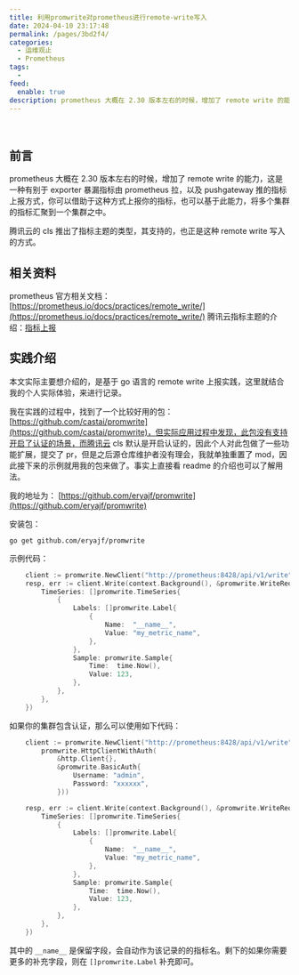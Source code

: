 ```yaml
---
title: 利用promwrite对prometheus进行remote-write写入
date: 2024-04-10 23:17:48
permalink: /pages/3bd2f4/
categories:
  - 运维观止
  - Prometheus
tags:
  -
feed:
  enable: true
description: prometheus 大概在 2.30 版本左右的时候，增加了 remote write 的能力，这是一种有别于 exporter 暴漏指标由 prometheus 拉，以及 pushgateway 推的指标上报方式，你可以借助于这种方式上报你的指标，也可以基于此能力，将多个集群的指标汇聚到一个集群之中。腾讯云的 cls 推出了指标主题的类型，其支持的，也正是这种 remote write 写入的方式。
---
```


<br><ArticleTopAd></ArticleTopAd>



## 前言

prometheus 大概在 2.30 版本左右的时候，增加了 remote write 的能力，这是一种有别于 exporter 暴漏指标由 prometheus 拉，以及 pushgateway 推的指标上报方式，你可以借助于这种方式上报你的指标，也可以基于此能力，将多个集群的指标汇聚到一个集群之中。

腾讯云的 cls 推出了指标主题的类型，其支持的，也正是这种 remote write 写入的方式。

## 相关资料

prometheus 官方相关文档： [https://prometheus.io/docs/practices/remote_write/](https://prometheus.io/docs/practices/remote_write/)
腾讯云指标主题的介绍：[指标上报](https://cloud.tencent.com/document/product/614/90331)

## 实践介绍

本文实际主要想介绍的，是基于 go 语言的 remote write 上报实践，这里就结合我的个人实际体验，来进行记录。

我在实践的过程中，找到了一个比较好用的包： [https://github.com/castai/promwrite](https://github.com/castai/promwrite)，但实际应用过程中发现，此包没有支持开启了认证的场景，而腾讯云 cls 默认是开启认证的，因此个人对此包做了一些功能扩展，提交了 pr，但是之后源仓库维护者没有理会，我就单独重置了 mod，因此接下来的示例就用我的包来做了。事实上直接看 readme 的介绍也可以了解用法。

我的地址为： [https://github.com/eryajf/promwrite](https://github.com/eryajf/promwrite)

安装包：

```
go get github.com/eryajf/promwrite
```

示例代码：

```go
	client := promwrite.NewClient("http://prometheus:8428/api/v1/write")
	resp, err := client.Write(context.Background(), &promwrite.WriteRequest{
		TimeSeries: []promwrite.TimeSeries{
			{
				Labels: []promwrite.Label{
					{
						Name:  "__name__",
						Value: "my_metric_name",
					},
				},
				Sample: promwrite.Sample{
					Time:  time.Now(),
					Value: 123,
				},
			},
		},
	})
```

如果你的集群包含认证，那么可以使用如下代码：

```go
	client := promwrite.NewClient("http://prometheus:8428/api/v1/write",
		promwrite.HttpClientWithAuth(
			&http.Client{},
			&promwrite.BasicAuth{
				Username: "admin",
				Password: "xxxxxx",
			}))

	resp, err := client.Write(context.Background(), &promwrite.WriteRequest{
		TimeSeries: []promwrite.TimeSeries{
			{
				Labels: []promwrite.Label{
					{
						Name:  "__name__",
						Value: "my_metric_name",
					},
				},
				Sample: promwrite.Sample{
					Time:  time.Now(),
					Value: 123,
				},
			},
		},
	})
```

其中的 `__name__` 是保留字段，会自动作为该记录的的指标名。剩下的如果你需要更多的补充字段，则在 `[]promwrite.Label` 补充即可。

<br><ArticleTopAd></ArticleTopAd>
